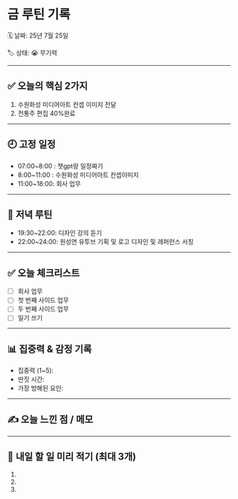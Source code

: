# 금 루틴 기록

🗓 날짜: 25년 7월 25일

🏷 상태:  😭 무기력

---

## ✅ 오늘의 핵심 2가지
1. 수원화성 미디어아트 컨셉 이미지 전달
2. 전통주 편집 40%완료

---

## 🕘 고정 일정
- 07:00~8:00 : 챗gpt랑 일정짜기
- 8:00~11:00 : 수원화성 미디어아트 컨셉이미지 
- 11:00~18:00: 회사 업무

---

## 🌙 저녁 루틴
- 19:30~22:00: 디자인 강의 듣기
- 22:00~24:00: 원성연 유투브 기획 및 로고 디자인 및 레퍼런스 서칭


---

## ✅ 오늘 체크리스트
- [ ] 회사 업무
- [ ] 첫 번째 사이드 업무
- [ ] 두 번째 사이드 업무
- [ ] 일기 쓰기

---

## 📊 집중력 & 감정 기록
- 집중력 (1~5): 
- 딴짓 시간: 
- 가장 방해된 요인: 

---

## ✍️ 오늘 느낀 점 / 메모

> 

---

## 📌 내일 할 일 미리 적기 (최대 3개)
1. 
2. 
3. 

